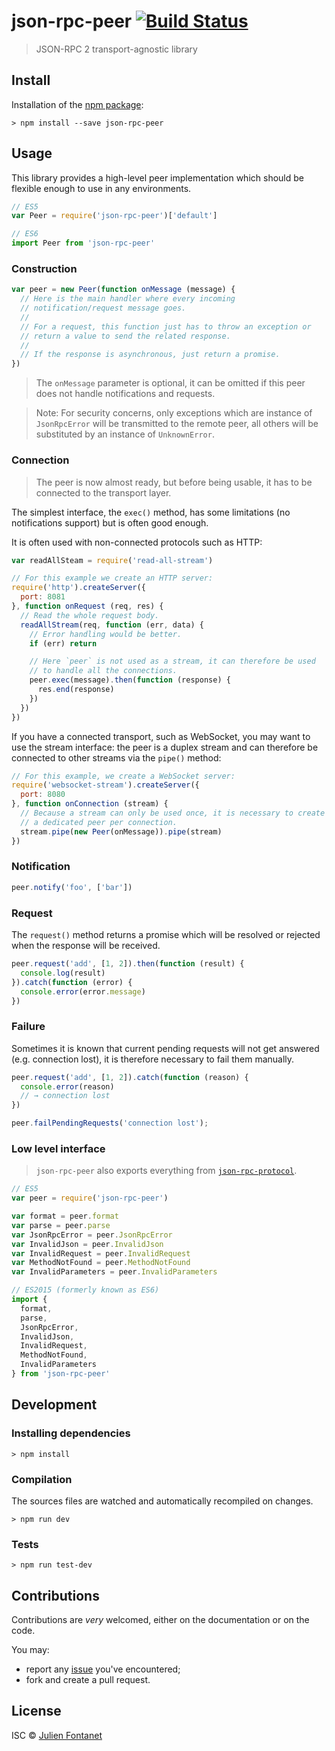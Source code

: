 # json-rpc-peer [![Build Status](https://travis-ci.org/JsCommunity/json-rpc-peer.png?branch=master)](https://travis-ci.org/JsCommunity/json-rpc-peer)

> JSON-RPC 2 transport-agnostic library

## Install

Installation of the [npm package](https://npmjs.org/package/json-rpc-peer):

```
> npm install --save json-rpc-peer
```

## Usage

This library provides a high-level peer implementation which should
be flexible enough to use in any environments.

```javascript
// ES5
var Peer = require('json-rpc-peer')['default']

// ES6
import Peer from 'json-rpc-peer'
```

### Construction

```javascript
var peer = new Peer(function onMessage (message) {
  // Here is the main handler where every incoming
  // notification/request message goes.
  //
  // For a request, this function just has to throw an exception or
  // return a value to send the related response.
  //
  // If the response is asynchronous, just return a promise.
})
```

> The `onMessage` parameter is optional, it can be omitted if this
> peer does not handle notifications and requests.

> Note: For security concerns, only exceptions which are instance of
> `JsonRpcError` will be transmitted to the remote peer, all others
> will be substituted by an instance of `UnknownError`.

### Connection

> The peer is now almost ready, but before being usable, it has to be
> connected to the transport layer.

The simplest interface, the `exec()` method, has some limitations (no
notifications support) but is often good enough.

It is often used with non-connected protocols such as HTTP:

```javascript
var readAllSteam = require('read-all-stream')

// For this example we create an HTTP server:
require('http').createServer({
  port: 8081
}, function onRequest (req, res) {
  // Read the whole request body.
  readAllStream(req, function (err, data) {
    // Error handling would be better.
    if (err) return

    // Here `peer` is not used as a stream, it can therefore be used
    // to handle all the connections.
    peer.exec(message).then(function (response) {
      res.end(response)
    })
  })
})
```

If you have a connected transport, such as WebSocket, you may want to
use the stream interface: the peer is a duplex stream and can
therefore be connected to other streams via the `pipe()` method:

```javascript
// For this example, we create a WebSocket server:
require('websocket-stream').createServer({
  port: 8080
}, function onConnection (stream) {
  // Because a stream can only be used once, it is necessary to create
  // a dedicated peer per connection.
  stream.pipe(new Peer(onMessage)).pipe(stream)
})
```

### Notification

```javascript
peer.notify('foo', ['bar'])
```

### Request

The `request()` method returns a promise which will be resolved or
rejected when the response will be received.

```javascript
peer.request('add', [1, 2]).then(function (result) {
  console.log(result)
}).catch(function (error) {
  console.error(error.message)
})
```

### Failure

Sometimes it is known that current pending requests will not get
answered (e.g. connection lost), it is therefore necessary to fail
them manually.

```javascript
peer.request('add', [1, 2]).catch(function (reason) {
  console.error(reason)
  // → connection lost
})

peer.failPendingRequests('connection lost');
```

### Low level interface

> `json-rpc-peer` also exports everything from [`json-rpc-protocol`](https://www.npmjs.com/package/json-rpc-protocol).

```js
// ES5
var peer = require('json-rpc-peer')

var format = peer.format
var parse = peer.parse
var JsonRpcError = peer.JsonRpcError
var InvalidJson = peer.InvalidJson
var InvalidRequest = peer.InvalidRequest
var MethodNotFound = peer.MethodNotFound
var InvalidParameters = peer.InvalidParameters

// ES2015 (formerly known as ES6)
import {
  format,
  parse,
  JsonRpcError,
  InvalidJson,
  InvalidRequest,
  MethodNotFound,
  InvalidParameters
} from 'json-rpc-peer'
```

## Development

### Installing dependencies

```
> npm install
```

### Compilation

The sources files are watched and automatically recompiled on changes.

```
> npm run dev
```

### Tests

```
> npm run test-dev
```

## Contributions

Contributions are *very* welcomed, either on the documentation or on
the code.

You may:

- report any [issue](https://github.com/JsCommunity/json-rpc-peer/issues)
  you've encountered;
- fork and create a pull request.

## License

ISC © [Julien Fontanet](https://julien.isonoe.net)
